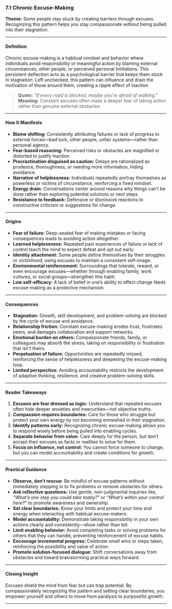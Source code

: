 ### **7.1 Chronic Excuse-Making**

**Theme:** Some people stay stuck by creating barriers through excuses. Recognizing this pattern helps you stay compassionate without being pulled into their stagnation.

---

#### **Definition**

Chronic excuse-making is a habitual mindset and behavior where individuals avoid responsibility or meaningful action by blaming external circumstances, other people, or perceived personal limitations. This persistent deflection acts as a psychological barrier that keeps them stuck in stagnation. Left unchecked, this pattern can influence and drain the motivation of those around them, creating a ripple effect of inaction.

> **Quote:**
> *"If every road is blocked, maybe you’re afraid of walking."*
> **Meaning:** Constant excuses often mask a deeper fear of taking action rather than genuine external obstacles.

---

#### **How It Manifests**

* **Blame shifting:** Consistently attributing failures or lack of progress to external forces—bad luck, other people, unfair systems—rather than personal agency.
* **Fear-based reasoning:** Perceived risks or obstacles are magnified or distorted to justify inaction.
* **Procrastination disguised as caution:** Delays are rationalized as prudence, thoroughness, or needing more information, hiding avoidance.
* **Narrative of helplessness:** Individuals repeatedly portray themselves as powerless or victims of circumstance, reinforcing a fixed mindset.
* **Energy drain:** Conversations center around reasons why things can’t be done rather than exploring potential solutions or next steps.
* **Resistance to feedback:** Defensive or dismissive reactions to constructive criticism or suggestions for change.

---

#### **Origins**

* **Fear of failure:** Deep-seated fear of making mistakes or facing consequences leads to avoiding action altogether.
* **Learned helplessness:** Repeated past experiences of failure or lack of control teach the mind to expect defeat and opt out early.
* **Identity attachment:** Some people define themselves by their struggles or victimhood, using excuses to maintain a consistent self-image.
* **Environmental reinforcement:** Surroundings that tolerate, reward, or even encourage excuses—whether through enabling family, work cultures, or social groups—strengthen this habit.
* **Low self-efficacy:** A lack of belief in one’s ability to effect change feeds excuse-making as a protective mechanism.

---

#### **Consequences**

* **Stagnation:** Growth, skill development, and problem-solving are blocked by the cycle of excuse and avoidance.
* **Relationship friction:** Constant excuse-making erodes trust, frustrates peers, and damages collaboration and support networks.
* **Emotional burden on others:** Compassionate friends, family, or colleagues may absorb the stress, taking on responsibility or frustration that isn’t theirs.
* **Perpetuation of failure:** Opportunities are repeatedly missed, reinforcing the sense of helplessness and deepening the excuse-making loop.
* **Limited perspective:** Avoiding accountability restricts the development of adaptive thinking, resilience, and creative problem-solving skills.

---

#### **Reader Takeaways**

1. **Excuses are fear dressed as logic:** Understand that repeated excuses often hide deeper anxieties and insecurities—not objective truths.
2. **Compassion requires boundaries:** Care for those who struggle but protect your own energy by not becoming enmeshed in their stagnation.
3. **Identify patterns early:** Recognizing chronic excuse-making allows you to respond wisely before being pulled into enabling cycles.
4. **Separate behavior from value:** Care deeply for the person, but don’t accept their excuses as facts or realities to solve for them.
5. **Focus on influence, not control:** You cannot force someone to change, but you can model accountability and create conditions for growth.

---

#### **Practical Guidance**

* **Observe, don’t rescue:** Be mindful of excuse patterns without immediately stepping in to fix problems or remove obstacles for others.
* **Ask reflective questions:** Use gentle, non-judgmental inquiries like, *“What’s one step you could take today?”* or *“What’s within your control here?”* to promote awareness and ownership.
* **Set clear boundaries:** Know your limits and protect your time and energy when interacting with habitual excuse-makers.
* **Model accountability:** Demonstrate taking responsibility in your own actions clearly and consistently—show rather than tell.
* **Limit enabling behavior:** Avoid completing tasks or solving problems for others that they can handle, preventing reinforcement of excuse habits.
* **Encourage incremental progress:** Celebrate small wins or steps taken, reinforcing the possibility and value of action.
* **Promote solution-focused dialogue:** Shift conversations away from obstacles and toward brainstorming practical ways forward.

---

#### **Closing Insight**

Excuses shield the mind from fear but can trap potential. By compassionately recognizing this pattern and setting clear boundaries, you empower yourself and others to move from paralysis to purposeful growth.

---
